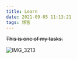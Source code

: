 ```yaml
---
title: Learn
date: 2021-09-05 11:13:21
tags: 博客
---
```




~~This is one of my tasks.~~

![IMG_3213](/hello-world/IMG_3213.JPG)

